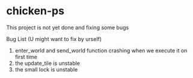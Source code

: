 # chicken-ps
This project is not yet done and fixing some bugs

Bug List (U might want to fix by urself)
1. enter_world and send_world function crashing when we execute it on first time
2. the update_tile is unstable
3. the small lock is unstable
